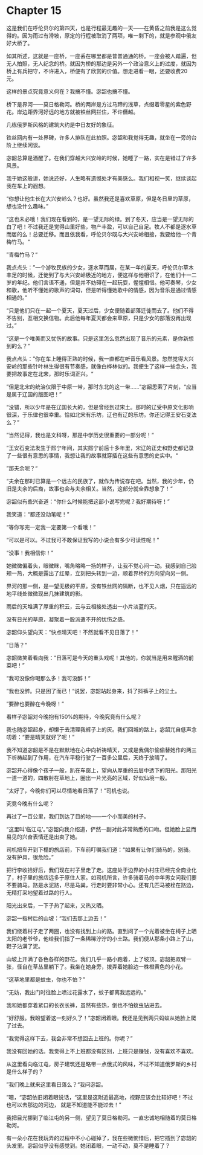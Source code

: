 # Chapter 15

这是我们在呼伦贝尔的第四天，也是行程最无趣的一天——在黄昏之前我是这么觉得的。因为雨过有滑坡，原定的行程被取消了两项，唯一剩下的，就是参观中俄友好大桥了。

如其所述，这就是一座桥，一座丢在哪里都是普普通通的桥。一座会被人踏遍，但无人拍照，无人纪念的桥。就因为桥的那边是另外一个政治意义上的过度，就因为桥上有兵把守，不许进入，桥便有了欣赏的价值。想走进看一眼，还要收费20元。

这样的景点究竟意义何在？我搞不懂。宓韶也搞不懂。

桥下是界河——莫日格勒河。桥的两岸是方过马蹄的浅草，点缀着零星的紫色野花。岸边距界河好远的地方就被铁丝网拦住，不许僭越。

几栋俄罗斯风格的建筑大约是中日友好的象征。

铁丝网内有一处界碑，许多人排队在此拍照。宓韶和我觉得无趣，就坐在一旁的台阶上继续闲谈。

宓韶总算是酒醒了。在我们穿越大兴安岭的时候，她睡了一路，实在是错过了许多风景。

我于她这般讲，她说还好，人生略有遗憾处才有美感么。我们相视一笑，继续谈起我在车上的遐想。

“你想让他生长在大兴安岭么？也好。虽然我还是喜欢草原，但是冬日里的草原，想也没什么趣味。”

“这也未必哦！我们现在看到的，是一望无际的绿。到了冬天，应当是一望无际的白了吧！不过我还是觉得山里好些，物产丰盈，可以自己自足。牧人不都是逐水草而居的么！总要迁移。而且依我看，呼伦贝尔既与大兴安岭相接，我要给他一个青梅竹马。“

”青梅竹马？“

我点点头：”一个游牧民族的少女，逐水草而居，在某一年的夏天，呼伦贝尔草木丰足的时候，迁徙到了与大兴安岭极近的地方，便这样与他相识了，在他们十一二岁的年纪。他们言语不通，但是并不妨碍在一起玩耍，惺惺相惜。他可奏琴，少女和歌，他听不懂她的歌声的词句，但是听得懂她歌中的情感，因为音乐是通过情感相通的。”

“只是他们只在一起一个夏天，夏天过后，少女便随着部落迁徙而去了。他们不得不告别，互相交换信物。此后他每年夏天都会来草原，只是少女的部落没再出现过。”

“这是一个唯美而又忧伤的故事。只是这里怎么忽然出现了音乐的元素，是你新想到的么？”

我点点头：”你在车上睡得正熟的时候，我一直都在听音乐看风景。忽然觉得大兴安岭的那些针叶林生得很有节奏感，就像白桦林似的。我便生了这样一些念头，我要把故事定在北宋，那时乐词正兴。“

”但是北宋的统治仅限于中原一带，那时东北的这一带……”宓韶思索了片刻，“应当是属于辽国的版图吧！”

“没错，所以少年是在辽国长大的，但是曾经到过宋土。那时的辽受中原文化影响很深，于乐律也很幸重。恰如北宋有乐坊，辽也有辽的乐坊。你还记得王安石变法么？“

”当然记得，我也是文科呀，那是中学历史很重要的一部分呢！“

”王安石变法发生于熙宁年间，其实熙宁前后十多年里，宋辽的正史和野史都记录了一些很有意思的事情，我想让我的故事就穿插在这些有意思的史实中。“

”那夫余呢？“

“夫余在那时已算是一个远古的民族了，就作为传说存在吧。当然，我的少年，仍旧是夫余的后裔，故事也会与夫余相关。当然，这部分就全靠想象了！“

宓韶似有些兴奋道：“你什么时候能把这部小说写完呢？我好期待呀！”

我笑道：“都还没动笔呢！”

“等你写完一定我一定要第一个看哦！”

“可以是可以。不过我可不敢保证我写的小说会有多少可读性呢！”

“没事！我相信你！”

她微微偏着头，眼微眯，嘴角略略一扬的样子，让我不觉心间一动。我感到自己脸颊一热，大概是露出了红晕，立刻把头转到一边，顺着界桥的方向望向另一侧。

界河的那一侧，是一望无极的平原。没有铁丝网的隔断，也不见人烟，只在遥远的地平线处微微现出几抹建筑的影。

雨后的天堆满了厚重的积云，云与云相接处透出一小片淡蓝的天。

没有日光的草原，凝聚着一股派遣不开的忧伤之感。

宓韶仰头望向天：“快点晴天吧！不然就看不见日落了！“

”日落？“

宓韶微笑着看向我：“日落可是今天的重头戏呢！其他的，你就当是用来醒酒的前菜吧！”

“我可没像你喝那么多！我可没醉！“

”我也没醉。只是困了而已！“说罢，宓韶站起身来，抖了抖裤子上的尘土。

”要醉也要醉在今晚呀！”

看样子宓韶对今晚抱有150%的期待，今晚究竟有什么呢？

我也随宓韶起身，却懒于去清理我裤子上的灰。我们回城的路上，宓韶兀自低声念叨着：“要是晴天就好了呢！”

我不知道宓韶是不是在默默地在心中向祈祷晴天，又或是我偶尔偷偷替她作的两三下祈祷起到了作用，在汽车平稳行驶了一百多公里后，天终于放晴了。

宓韶开心得像个孩子一般，趴在车窗上，望向从厚重的云层中透下的阳光。那阳光一道一道的，四散射在草地上，圈出一片光亮的区域，好似仙境一般。

“太好了，今晚你们可以尽情地看日落了！”司机也说。

究竟今晚有什么呢？

再过了一百公里，我们到达了目的地——一个小而美的村子。

“这里叫‘临江屯’。”宓韶向我介绍道，俨然一副对此非常熟悉的口吻。但她脸上显而易见的兴奋表情还是出卖了她。

司机把车开到下榻的旅店前，下车前叮嘱我们道：“如果有让你们骑马的，别骑。没有护具，很危险。”

把行李收拾好后，我们现在村子里走了走。这座处于边界的小村庄已经完全商业化了，村子里的旅店远多于原住人家。如司机所言，许多骑着马的中年男女问我们要不要骑马。路是水泥路，尽是马粪，行走时要非常小心。还有几匹马被栓在路边，无精打采地望着过路的行人。

阳光出来后，一下子热了起来，又热又晒。

宓韶一指村后的山坡：“我们去那上边去！”

我们绕着村子走了两圈，也没有找到上山的路。直到问了一个光着被坐在椅子上晒太阳的老爷爷，他给我们指了一条稀稀泞泞的小土路。我们便从那条小路上了山，鞋子沾满了泥。

山坡上开满了各色各样的野花。我们几乎一路小跑着，上了坡顶。宓韶把双臂一张，径自在草丛里躺下了。我坐在她身旁，拨弄着她脸边一株橙黄色的小花。

“这草地里都是蚊虫，你也不怕？”

“无妨，我出门时往脸上喷过花露水了，蚊子都离我远远的。”

我和她都穿着紧口的长衣长裤，虽然有些热，倒也不怕蚊虫钻进去。

“好舒服。我盼望着这一刻好久了！”宓韶闭着眼。我还是见到两只蚂蚁从她脸上爬了过去。

“我觉得这样下去，我会非常不想回去上班的。你呢？”

我没有回她的话。我觉得上不上班都没有区别，上班只是赚钱，没有喜欢不喜欢。

从这里看向临江屯，房子建筑还是略带一点俄式的风味，不过不知道俄罗斯的乡村是什么样子的？

”我们晚上就来这里看日落么？“我问宓韶。

”嗯，“宓韶依旧闭着眼说话，“这里是这附近最高地，视野应该会比较好吧！不过也可以去那边的河边， 就是不知道能不能过去！”

我把目光挪到了临江屯的另一侧，望见了莫日格勒河。一直忠诚地相随着的莫日格勒河。

有一朵小花在我玩弄的过程中不小心碰掉了，我在些微惋惜后，把它插到了宓韶的头发里。宓韶似乎没有感觉到。她闭着眼，一动不动，莫不是睡着了？

